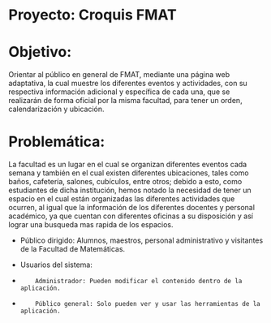 # Proyecto: Croquis FMAT

# Objetivo: 
Orientar al público en general de FMAT, mediante una página web adaptativa, 
la cual muestre los diferentes eventos y actividades, con su respectiva información adicional y
específica de cada una, que se realizarán de forma oficial por la misma facultad, para tener un orden, 
calendarización y ubicación.

# Problemática: 
La facultad es un lugar en el cual se organizan diferentes eventos cada semana y también en el cual existen diferentes ubicaciones,
tales como baños, cafetería, salones, cubículos, entre otros; debido a esto, como estudiantes de dicha institución, 
hemos notado la necesidad de tener un espacio en el cual están organizadas las diferentes actividades que ocurren, al igual que 
la información de los diferentes docentes y personal académico, ya que cuentan con diferentes oficinas a su 
disposición y así lograr una busqueda mas rapida de los espacios.

* Público dirigido: Alumnos, maestros, personal administrativo y visitantes de la Facultad de Matemáticas. 

* Usuarios del sistema:
*         Administrador: Pueden modificar el contenido dentro de la aplicación. 

*         Público general: Solo pueden ver y usar las herramientas de la aplicación.
